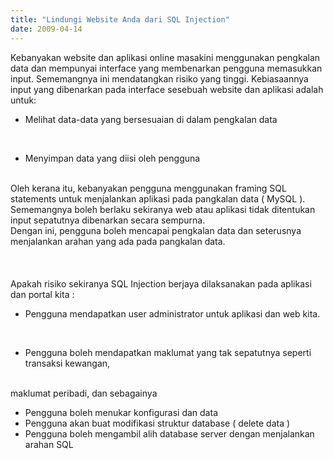 ```yaml
---
title: "Lindungi Website Anda dari SQL Injection"
date: 2009-04-14
---
```

Kebanyakan website dan aplikasi online masakini menggunakan pengkalan data dan mempunyai interface yang membenarkan pengguna memasukkan input. Sememangnya ini mendatangkan risiko yang tinggi. Kebiasaannya input yang dibenarkan pada interface sesebuah website dan aplikasi adalah untuk:<br />
<ul><li>Melihat data-data yang bersesuaian di dalam pengkalan data</li>
</ul><br />
<ul><li> Menyimpan data yang diisi oleh pengguna</li>
</ul><br />
Oleh kerana itu, kebanyakan pengguna menggunakan framing SQL statements untuk menjalankan aplikasi pada pangkalan data ( MySQL ). Sememangnya boleh berlaku sekiranya web atau aplikasi tidak ditentukan input sepatutnya dibenarkan secara sempurna.<br />
Dengan ini, pengguna boleh mencapai pengkalan data dan seterusnya menjalankan arahan yang ada pada pangkalan data.<br />
<br />
<a name='more'></a><br />
<br />
Apakah risiko sekiranya SQL Injection berjaya dilaksanakan pada aplikasi dan portal kita :<br />
<ul><li>Pengguna mendapatkan user administrator untuk aplikasi dan web kita.</li>
</ul><br />
<ul><li>Pengguna boleh mendapatkan maklumat yang tak sepatutnya seperti transaksi kewangan,</li>
</ul><br />
maklumat peribadi, dan sebagainya<br />
<ul><li>Pengguna boleh menukar konfigurasi dan data</li>
<li>Pengguna akan buat modifikasi struktur database ( delete data )</li>
<li>Pengguna boleh mengambil alih database server dengan menjalankan arahan SQL</li>
</ul>
